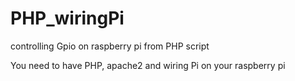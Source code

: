 # PHP_wiringPi
controlling Gpio on raspberry pi from PHP script

You need to have PHP, apache2 and wiring Pi on your raspberry pi
